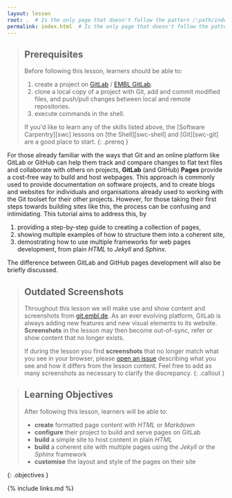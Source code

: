```yaml
---
layout: lesson
root: .  # Is the only page that doesn't follow the pattern /:path/index.html
permalink: index.html  # Is the only page that doesn't follow the pattern /:path/index.html
---
```


> ## Prerequisites
> Before following this lesson, learners should be able to:
>
> 1. create a project on [GitLab][gitlab] / [EMBL GitLab][embl-gitlab].
> 1. clone a local copy of a project with Git, add and commit modified files, and push/pull changes between local and remote repositories.
> 1. execute commands in the shell.
>
> If you'd like to learn any of the skills listed above,
> the [Software Carpentry][swc] lessons on
> [the Shell][swc-shell]
> and [Git][swc-git] are a good place to start.
{: .prereq }

For those already familiar with the ways that Git
and an online platform like GitLab or GitHub
can help them track and compare changes to flat text files
and collaborate with others on projects,
__GitLab__ (and GitHub) __Pages__ provide a cost-free way to
build and host webpages.
This approach is commonly used to provide documentation
on software projects,
and to create blogs and websites for
individuals and organisations already used to working with
the Git toolset for their other projects.
However, for those taking their first steps towards building sites like this,
the process can be confusing and intimidating.
This tutorial aims to address this,
by
1. providing a step-by-step guide to creating a collection of pages,
1. showing multiple examples of how to structure them into a coherent site,
1. demostrating how to use multiple frameworks for web pages development, from plain _HTML_ to _Jekyll_ and _Sphinx_.

The difference between GitLab and GitHub pages development will also be briefly discussed.

> ## Outdated Screenshots
>
> Throughout this lesson we will make use and show content and screenshots from [git.embl.de](https://git.embl.de/).
> As an ever evolving platform, GitLab is always adding new features
> and new visual elements to its website.
> **Screenshots** in the lesson may then become out-of-sync, refer or show content that no longer exists.
>
> If during the lesson you find **screenshots** that no longer match what you see in your browser,
> please [open an issue](https://git.embl.de/grp-bio-it-workshops/building-websites-with-gitlab/-/issues)
> describing what you see and how it differs from the lesson content.
> Feel free to add as many screenshots as necessary to clarify the discrepancy.
{: .callout }

> ## Learning Objectives
>
> After following this lesson,
> learners will be able to:
>
> - __create__ formatted page content with _HTML_ or _Markdown_
> - __configure__ their project to build and serve pages on GitLab
> - __build__ a simple site to host content in plain _HTML_
> - __build__ a coherent site with multiple pages using the _Jekyll_ or the _Sphinx_ framework
> - __customise__ the layout and style of the pages on their site
>
{: .objectives }

[gitlab]: https://gitlab.com/
[embl-gitlab]: https://git.embl.de/

{% include links.md %}
